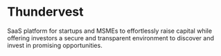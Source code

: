 # Thundervest

SaaS platform for startups and MSMEs to effortlessly raise capital while offering investors a secure and transparent environment to discover and invest in promising opportunities.
